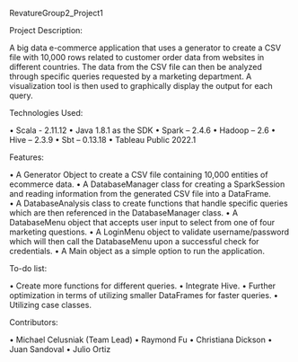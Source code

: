 RevatureGroup2_Project1

Project Description:

A big data e-commerce application that uses a generator to create a CSV file with 10,000 rows related to customer order 
data from websites in different countries. The data from the CSV file can then be analyzed through specific queries requested by 
a marketing department. A visualization tool is then used to graphically display the output for each query.           

Technologies Used:

•	Scala - 2.11.12
•	Java 1.8.1 as the SDK
•	Spark – 2.4.6
•	Hadoop – 2.6
•	Hive – 2.3.9
•	Sbt – 0.13.18
•	Tableau Public 2022.1

Features:

•	A Generator Object to create a CSV file containing 10,000 entities of ecommerce data.
•	A DatabaseManager class for creating a SparkSession and reading information from the generated CSV file into a DataFrame.            
•	A DatabaseAnalysis class to create functions that handle specific queries which are then referenced in the DatabaseManager class.
•	A DatabaseMenu object that accepts user input to select from one of four marketing questions.
•	A LoginMenu object to validate username/password which will then call the DatabaseMenu upon a successful check for credentials.
•	A Main object as a simple option to run the application.

To-do list:

•	Create more functions for different queries.
•	Integrate Hive.
•	Further optimization in terms of utilizing smaller DataFrames for faster queries.
•	Utilizing case classes.

Contributors:

•	Michael Celusniak (Team Lead)
•	Raymond Fu
•	Christiana Dickson
•	Juan Sandoval
•	Julio Ortiz